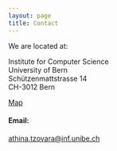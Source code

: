```yaml
---
layout: page
title: Contact
---
```



We are located at:

Institute for Computer Science <br/>
University of Bern <br/>
Schützenmattstrasse 14 <br/>
CH-3012 Bern <br/>

[Map](https://goo.gl/maps/t41SiP6Tq4PVcJa26)

#### Email:

athina.tzovara@inf.unibe.ch
